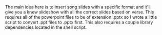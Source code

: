 The main idea here is to insert song slides with a specific format and it'll give you a knew slideshow with all the correct slides based on verse. This requires all of the powerpoint files to be of extension .pptx so I wrote a little script to convert .ppt files to .pptx first. This also requires a couple library dependencies located in the shell script.
